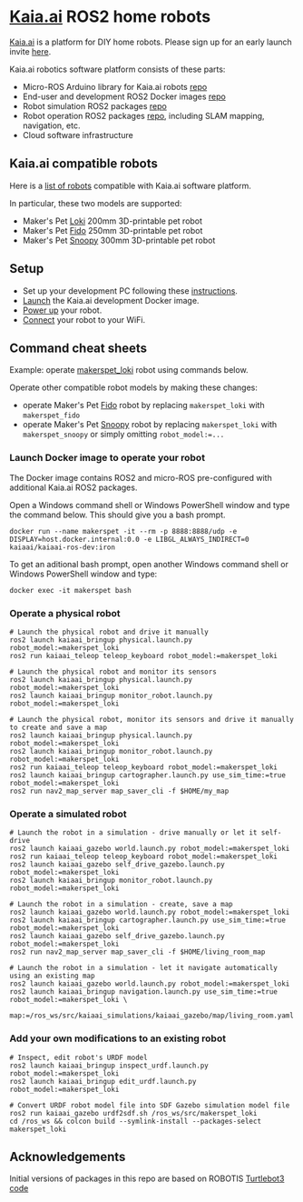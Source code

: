 # [Kaia.ai](https://kaia.ai) ROS2 home robots

[Kaia.ai](https://kaia.ai) is a platform for DIY home robots. Please sign up for an early launch invite [here](https://remake.ai).

Kaia.ai robotics software platform consists of these parts:
- Micro-ROS Arduino library for Kaia.ai robots [repo](https://github.com/kaiaai/micro_ros_arduino_kaia)
- End-user and development ROS2 Docker images [repo](https://github.com/kaiaai/docker)
- Robot simulation ROS2 packages [repo](https://github.com/kaiaai/kaiaai_simulations)
- Robot operation ROS2 packages [repo](https://github.com/kaiaai/kaiaai), including SLAM mapping, navigation, etc.
- Cloud software infrastructure

## Kaia.ai compatible robots
Here is a [list of robots](https://github.com/topics/kaiaai-robot) compatible with Kaia.ai software platform.

In particular, these two models are supported:
- Maker's Pet [Loki](https://github.com/makerspet/makerspet_loki) 200mm 3D-printable pet robot
- Maker's Pet [Fido](https://github.com/makerspet/makerspet_fido) 250mm 3D-printable pet robot
- Maker's Pet [Snoopy](https://github.com/makerspet/makerspet_snoopy) 300mm 3D-printable pet robot

## Setup
- Set up your development PC following these
[instructions](https://github.com/kaiaai/kaiaai_simulations#your-pc-setup).
- [Launch](https://github.com/kaiaai/kaiaai_simulations/blob/main/README.md#launch-the-development-docker-image)
the Kaia.ai development Docker image.
- [Power up](https://github.com/makerspet/makerspet_snoopy/tree/main/firmware) your robot.
- [Connect](https://github.com/makerspet/makerspet_snoopy/tree/main/firmware) your robot to your WiFi.


## Command cheat sheets

Example: operate [makerspet_loki](https://github.com/makerspet/makerspet_loki) robot using commands below.

Operate other compatible robot models by making these changes:
- operate Maker's Pet [Fido](https://github.com/makerspet/makerspet_fido) robot by replacing `makerspet_loki`
with `makerspet_fido`
- operate Maker's Pet [Snoopy](https://github.com/makerspet/makerspet_fido) robot by replacing `makerspet_loki`
with `makerspet_snoopy` or simply omitting `robot_model:=...`

### Launch Docker image to operate your robot

The Docker image contains ROS2 and micro-ROS pre-configured with additional Kaia.ai ROS2 packages.

Open a Windows command shell or Windows PowerShell window and type the command below. This should give you a bash prompt.
```
docker run --name makerspet -it --rm -p 8888:8888/udp -e DISPLAY=host.docker.internal:0.0 -e LIBGL_ALWAYS_INDIRECT=0 kaiaai/kaiaai-ros-dev:iron
```

To get an aditional bash prompt, open another Windows command shell or Windows PowerShell window and type:
```
docker exec -it makerspet bash
```

### Operate a physical robot

```
# Launch the physical robot and drive it manually
ros2 launch kaiaai_bringup physical.launch.py robot_model:=makerspet_loki
ros2 run kaiaai_teleop teleop_keyboard robot_model:=makerspet_loki

# Launch the physical robot and monitor its sensors
ros2 launch kaiaai_bringup physical.launch.py robot_model:=makerspet_loki
ros2 launch kaiaai_bringup monitor_robot.launch.py robot_model:=makerspet_loki

# Launch the physical robot, monitor its sensors and drive it manually to create and save a map
ros2 launch kaiaai_bringup physical.launch.py robot_model:=makerspet_loki
ros2 launch kaiaai_bringup monitor_robot.launch.py robot_model:=makerspet_loki
ros2 run kaiaai_teleop teleop_keyboard robot_model:=makerspet_loki
ros2 launch kaiaai_bringup cartographer.launch.py use_sim_time:=true robot_model:=makerspet_loki
ros2 run nav2_map_server map_saver_cli -f $HOME/my_map
```

### Operate a simulated robot

```
# Launch the robot in a simulation - drive manually or let it self-drive
ros2 launch kaiaai_gazebo world.launch.py robot_model:=makerspet_loki
ros2 run kaiaai_teleop teleop_keyboard robot_model:=makerspet_loki
ros2 launch kaiaai_gazebo self_drive_gazebo.launch.py robot_model:=makerspet_loki
ros2 launch kaiaai_bringup monitor_robot.launch.py robot_model:=makerspet_loki

# Launch the robot in a simulation - create, save a map
ros2 launch kaiaai_gazebo world.launch.py robot_model:=makerspet_loki
ros2 launch kaiaai_bringup cartographer.launch.py use_sim_time:=true robot_model:=makerspet_loki
ros2 launch kaiaai_gazebo self_drive_gazebo.launch.py robot_model:=makerspet_loki
ros2 run nav2_map_server map_saver_cli -f $HOME/living_room_map

# Launch the robot in a simulation - let it navigate automatically using an existing map
ros2 launch kaiaai_gazebo world.launch.py robot_model:=makerspet_loki
ros2 launch kaiaai_bringup navigation.launch.py use_sim_time:=true robot_model:=makerspet_loki \
  map:=/ros_ws/src/kaiaai_simulations/kaiaai_gazebo/map/living_room.yaml
```

### Add your own modifications to an existing robot

```
# Inspect, edit robot's URDF model
ros2 launch kaiaai_bringup inspect_urdf.launch.py robot_model:=makerspet_loki
ros2 launch kaiaai_bringup edit_urdf.launch.py robot_model:=makerspet_loki

# Convert URDF robot model file into SDF Gazebo simulation model file
ros2 run kaiaai_gazebo urdf2sdf.sh /ros_ws/src/makerspet_loki
cd /ros_ws && colcon build --symlink-install --packages-select makerspet_loki
```

## Acknowledgements
Initial versions of packages in this repo are based on ROBOTIS
[Turtlebot3 code](https://github.com/ROBOTIS-GIT/turtlebot3)
